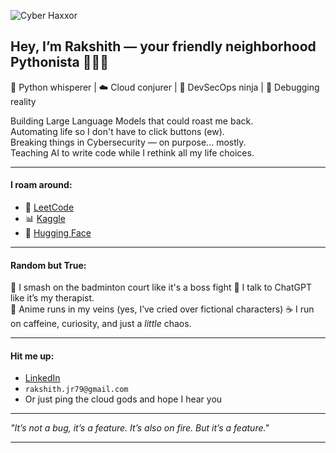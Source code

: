 ![Cyber Haxxor](very_cool.png)

## Hey, I’m Rakshith — your friendly neighborhood Pythonista 👨‍💻🐍

🐍 Python whisperer | ☁️ Cloud conjurer | 🔐 DevSecOps ninja | 👾 Debugging reality  

Building Large Language Models that could roast me back.  
Automating life so I don't have to click buttons (ew).  
Breaking things in Cybersecurity — on purpose... mostly.  
Teaching AI to write code while I rethink all my life choices.

---

#### I roam around:
- 🧠 [LeetCode](https://leetcode.com/u/saitama_97/)
- 📊 [Kaggle](https://www.kaggle.com/saitama97)
- 🤗 [Hugging Face](https://huggingface.co/Saitamajr97)

---

#### Random but True:
🏸 I smash on the badminton court like it's a boss fight 
💬 I talk to ChatGPT like it’s my therapist.    
🎌 Anime runs in my veins (yes, I’ve cried over fictional characters) 
☕ I run on caffeine, curiosity, and just a *little* chaos.

---

#### Hit me up:
- [LinkedIn](https://www.linkedin.com/in/rakshith-j-r-98a41368/)
- `rakshith.jr79@gmail.com`
- Or just ping the cloud gods and hope I hear you

---

_"It’s not a bug, it’s a feature. It’s also on fire. But it’s a feature."_  

---
